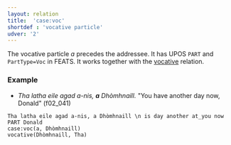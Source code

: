 ```yaml
---
layout: relation
title:  'case:voc'
shortdef : 'vocative particle'
udver: '2'
---
```


The vocative particle _a_ precedes the addressee.
It has UPOS `PART` and `PartType=Voc` in FEATS.
It works together with the [vocative]() relation.

### Example

* _Tha latha eile agad a-nis, **a** Dhòmhnaill._ "You have another day now, Donald" (f02\_041)

~~~ sdparse
Tha latha eile agad a-nis, a Dhòmhnaill \n is day another at_you now PART Donald
case:voc(a, Dhòmhnaill)
vocative(Dhòmhnaill, Tha)
~~~
<!-- Interlanguage links updated Po 11. listopadu 2024, 20:10:32 CET -->
